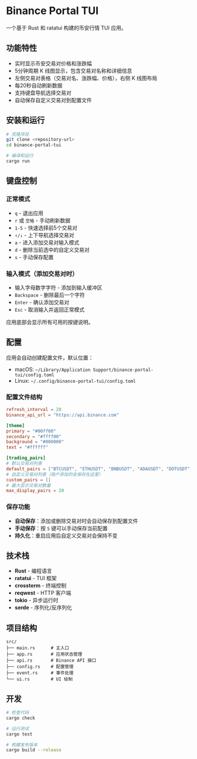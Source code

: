 # Binance Portal TUI

一个基于 Rust 和 ratatui 构建的币安行情 TUI 应用。

## 功能特性

- 实时显示币安交易对价格和涨跌幅
- 5分钟周期 K 线图显示，包含交易对名称和详细信息
- 左侧交易对表格（交易对名、涨跌幅、价格），右侧 K 线图布局
- 每20秒自动刷新数据
- 支持键盘导航选择交易对
- 自动保存自定义交易对到配置文件

## 安装和运行

```bash
# 克隆项目
git clone <repository-url>
cd binance-portal-tui

# 编译和运行
cargo run
```

## 键盘控制

### 正常模式
- `q` - 退出应用
- `r` 或 `空格` - 手动刷新数据
- `1-5` - 快速选择前5个交易对
- `↑/↓` - 上下导航选择交易对
- `a` - 进入添加交易对输入模式
- `d` - 删除当前选中的自定义交易对
- `s` - 手动保存配置

### 输入模式（添加交易对时）
- 输入字母数字字符 - 添加到输入缓冲区
- `Backspace` - 删除最后一个字符
- `Enter` - 确认添加交易对
- `Esc` - 取消输入并返回正常模式

应用底部会显示所有可用的按键说明。

## 配置

应用会自动创建配置文件，默认位置：
- macOS: `~/Library/Application Support/binance-portal-tui/config.toml`
- Linux: `~/.config/binance-portal-tui/config.toml`

### 配置文件结构
```toml
refresh_interval = 20
binance_api_url = "https://api.binance.com"

[theme]
primary = "#00ff00"
secondary = "#ffff00"
background = "#000000"
text = "#ffffff"

[trading_pairs]
# 默认交易对列表
default_pairs = ["BTCUSDT", "ETHUSDT", "BNBUSDT", "ADAUSDT", "DOTUSDT", "LINKUSDT", "LTCUSDT", "XRPUSDT"]
# 自定义交易对列表（用户添加的会保存在这里）
custom_pairs = []
# 最大显示交易对数量
max_display_pairs = 20
```

### 保存功能
- **自动保存**：添加或删除交易对时会自动保存到配置文件
- **手动保存**：按 `S` 键可以手动保存当前配置
- **持久化**：重启应用后自定义交易对会保持不变

## 技术栈

- **Rust** - 编程语言
- **ratatui** - TUI 框架
- **crossterm** - 终端控制
- **reqwest** - HTTP 客户端
- **tokio** - 异步运行时
- **serde** - 序列化/反序列化

## 项目结构

```
src/
├── main.rs      # 主入口
├── app.rs       # 应用状态管理
├── api.rs       # Binance API 接口
├── config.rs    # 配置管理
├── event.rs     # 事件处理
└── ui.rs        # UI 绘制
```

## 开发

```bash
# 检查代码
cargo check

# 运行测试
cargo test

# 构建发布版本
cargo build --release
``` 